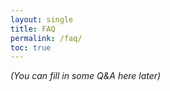 ```yaml
---
layout: single
title: FAQ
permalink: /faq/
toc: true
---
```


*(You can fill in some Q&A here later)*
